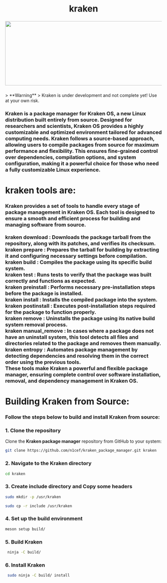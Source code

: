 <h1 align="center">kraken</h1>

###

<div align="center">
  <img height="206"  width="600" src="[https://imgs.search.brave.com/HVy-_kyd8IZ0EDeOZFiovJbtW2AZnIapodG8_h7Ia4I/rs:fit:860:0:0:0/g:ce/aHR0cHM6Ly9jZG4u/d2FsbHBhcGVyc2Fm/YXJpLmNvbS8yMy8x/L0hwRk54VC5qcGc](https://www.deviantart.com/jimking/art/Kraken-4K-Wallpaper-993370012)" />
</div>

###
<div align="left">
  > **Warning**  
  > Kraken is under development and not complete yet! Use at your own risk.

  <h3>
    Kraken is a package manager for Kraken OS, a new Linux distribution built entirely from source. Designed for researchers and scientists, Kraken OS provides a highly customizable and optimized environment tailored for advanced computing needs. Kraken follows a source-based approach, allowing users to compile packages from source for maximum performance and flexibility. This ensures fine-grained control over dependencies, compilation options, and system configuration, making it a powerful choice for those who need a fully customizable Linux experience.
  </h3>
</div>




###

<h1 align="left">kraken tools are:</h1>

###

<h3 align="left">Kraken provides a set of tools to handle every stage of package management in Kraken OS. Each tool is designed to ensure a smooth and efficient process for building and managing software from source.<br><br>kraken download : Downloads the package tarball from the repository, along with its patches, and verifies its checksum.<br>kraken prepare : Prepares the tarball for building by extracting it and configuring necessary settings before compilation.<br>kraken build : Compiles the package using its specific build system.<br>kraken test : Runs tests to verify that the package was built correctly and functions as expected.<br>kraken preinstall : Performs necessary pre-installation steps before the package is installed.<br>kraken install : Installs the compiled package into the system.<br>kraken postinstall : Executes post-installation steps required for the package to function properly.<br>kraken remove : Uninstalls the package using its native build system removal process.<br>kraken manual_remove : In cases where a package does not have an uninstall system, this tool detects all files and directories related to the package and removes them manually.<br>kraken entropy : Automates package management by detecting dependencies and resolving them in the correct order using the previous tools.<br>These tools make Kraken a powerful and flexible package manager, ensuring complete control over software installation, removal, and dependency management in Kraken OS.</h3>

###

<h1 align="left">Building Kraken from Source:</h1>

###

<h3 align="left">Follow the steps below to build and install Kraken from source:</h3>

### 1. Clone the repository
Clone the **Kraken package manager** repository from GitHub to your system:
```sh
git clone https://github.com/n1cef/kraken_package_manager.git kraken

```
### 2. Navigate to the Kraken directory

```sh
cd kraken

```
### 3. Create include directory and Copy some headers

```sh
sudo mkdir -p /usr/kraken

sudo cp -r include /usr/kraken

```

### 4. Set up the build environment

```sh
meson setup build/


```

### 5.  Build Kraken

```sh
 ninja -C build/


```
### 6. Install Kraken

```sh
 sudo ninja -C build/ install


```




